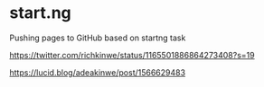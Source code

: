 # start.ng
Pushing pages to GitHub based on startng task

https://twitter.com/richkinwe/status/1165501886864273408?s=19

https://lucid.blog/adeakinwe/post/1566629483
